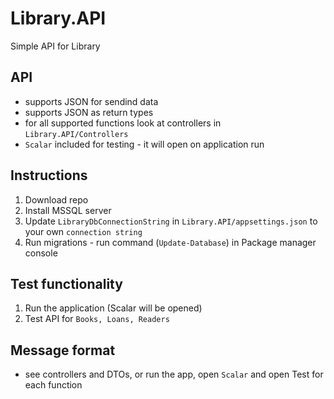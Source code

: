 # Library.API

Simple API for Library

## API
- supports JSON for sendind data
- supports JSON as return types
- for all supported functions look at controllers in `Library.API/Controllers`
- `Scalar` included for testing - it will open on application run

## Instructions

1. Download repo
2. Install MSSQL server
3. Update `LibraryDbConnectionString` in `Library.API/appsettings.json` to your own `connection string`
4. Run migrations - run command (`Update-Database`) in Package manager console

## Test functionality
1. Run the application (Scalar will be opened)
2. Test API for `Books, Loans, Readers`

## Message format
- see controllers and DTOs, or run the app, open `Scalar` and open Test for each function